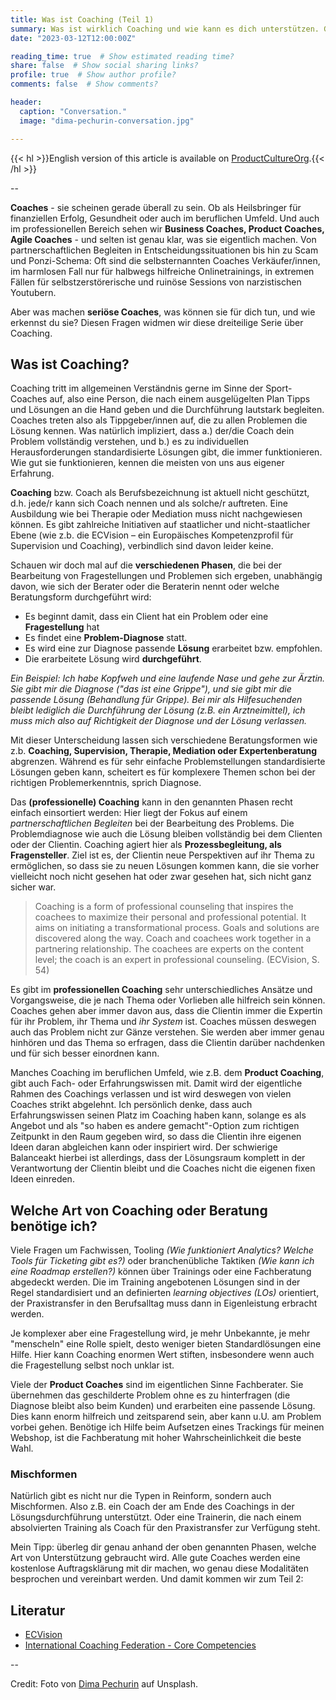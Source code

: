```yaml
---
title: Was ist Coaching (Teil 1)
summary: Was ist wirklich Coaching und wie kann es dich unterstützen. German version.
date: "2023-03-12T12:00:00Z"

reading_time: true  # Show estimated reading time?
share: false  # Show social sharing links?
profile: true  # Show author profile?
comments: false  # Show comments?

header:
  caption: "Conversation."
  image: "dima-pechurin-conversation.jpg"

---
```


{{< hl >}}English version of this article is available on [ProductCultureOrg](https://blog.productcult.org/p/what-is-coaching-like-really).{{< /hl >}}

--

**Coaches** - sie scheinen gerade überall zu sein. Ob als Heilsbringer für finanziellen Erfolg, Gesundheit oder auch im beruflichen Umfeld. Und auch im professionellen Bereich sehen wir **Business Coaches, Product Coaches, Agile Coaches** - und selten ist genau klar, was sie eigentlich machen. 
Von partnerschaftlichen Begleiten in Entscheidungssituationen bis hin zu Scam und Ponzi-Schema: Oft sind die selbsternannten Coaches Verkäufer/innen, im harmlosen Fall nur für halbwegs hilfreiche Onlinetrainings, in extremen Fällen für selbstzerstörerische und ruinöse Sessions von narzistischen Youtubern.

Aber was machen **seriöse Coaches**, was können sie für dich tun, und wie erkennst du sie? Diesen Fragen widmen wir diese dreiteilige Serie über Coaching.



## Was ist Coaching?

Coaching tritt im allgemeinen Verständnis gerne im Sinne der Sport-Coaches auf, also eine Person, die nach einem ausgelügelten Plan Tipps und Lösungen an die Hand geben und die Durchführung lautstark begleiten. Coaches treten also als Tippgeber/innen auf, die zu allen Problemen die Lösung kennen. Was natürlich impliziert, dass a.) der/die Coach dein Problem vollständig verstehen, und b.) es zu individuellen Herausforderungen standardisierte Lösungen gibt, die immer funktionieren. Wie gut sie funktionieren, kennen die meisten von uns aus eigener Erfahrung.

**Coaching** bzw. Coach als Berufsbezeichnung ist aktuell nicht geschützt, d.h. jede/r kann sich Coach nennen und als solche/r auftreten. Eine Ausbildung wie bei Therapie oder Mediation muss nicht nachgewiesen können. Es gibt zahlreiche Initiativen auf staatlicher und nicht-staatlicher Ebene (wie z.b. die ECVision – ein Europäisches Kompetenzprofil für Supervision und Coaching), verbindlich sind davon leider keine. 

Schauen wir doch mal auf die **verschiedenen Phasen**, die bei der Bearbeitung von Fragestellungen und Problemen sich ergeben, unabhängig davon, wie sich der Berater oder die Beraterin nennt oder welche Beratungsform durchgeführt wird:

- Es beginnt damit, dass ein Client hat ein Problem oder eine **Fragestellung** hat
- Es findet eine **Problem-Diagnose** statt.
- Es wird eine zur Diagnose passende **Lösung** erarbeitet bzw. empfohlen.
- Die erarbeitete Lösung wird **durchgeführt**.

_Ein Beispiel: Ich habe Kopfweh und eine laufende Nase und gehe zur Ärztin. Sie gibt mir die Diagnose ("das ist eine Grippe"), und sie gibt mir die passende Lösung (Behandlung für Grippe). Bei mir als Hilfesuchenden bleibt lediglich die Durchführung der Lösung (z.B. ein Arztneimittel), ich muss mich also auf Richtigkeit der Diagnose und der Lösung verlassen._ 

Mit dieser Unterscheidung lassen sich verschiedene Beratungsformen wie z.b. **Coaching, Supervision, Therapie, Mediation oder Expertenberatung** abgrenzen. Während es für sehr einfache Problemstellungen standardisierte Lösungen geben kann, scheitert es für komplexere Themen schon bei der richtigen Problemerkenntnis, sprich Diagnose.


Das **(professionelle) Coaching** kann in den genannten Phasen recht einfach einsortiert werden: 
Hier liegt der Fokus auf einem _partnerschaftlichen Begleiten_ bei der Bearbeitung des Problems. Die Problemdiagnose wie auch die Lösung bleiben vollständig bei dem Clienten oder der Clientin. Coaching agiert hier als **Prozessbegleitung, als Fragensteller**. 
Ziel ist es, der Clientin neue Perspektiven auf ihr Thema zu ermöglichen, so dass sie zu neuen Lösungen kommen kann, die sie vorher vielleicht noch nicht gesehen hat oder zwar gesehen hat, sich nicht ganz sicher war.
 
> Coaching is a form of professional counseling that inspires the coachees to maximize their personal and professional potential. It aims on initiating a transformational process. Goals and solutions are discovered along the way. Coach and coachees work together in a partnering relationship. The coachees are experts  on the content level; the coach is an expert in professional counseling. (ECVision, S. 54)

Es gibt im **professionellen Coaching** sehr unterschiedliches Ansätze und Vorgangsweise, die je nach Thema oder Vorlieben alle hilfreich sein können. Coaches gehen aber immer davon aus, dass die Clientin immer die Expertin für ihr Problem, ihr Thema und _ihr System_ ist. Coaches müssen deswegen auch das Problem nicht zur Gänze verstehen. Sie werden aber immer genau hinhören und das Thema so erfragen, dass die Clientin darüber nachdenken und für sich besser einordnen kann. 

Manches Coaching im beruflichen Umfeld, wie z.B. dem **Product Coaching**, gibt auch Fach- oder Erfahrungswissen mit. Damit wird der eigentliche Rahmen des Coachings verlassen und ist wird deswegen von vielen Coaches strikt abgelehnt. Ich persönlich denke, dass auch Erfahrungswissen seinen Platz im Coaching haben kann, solange es als Angebot und als "so haben es andere gemacht"-Option zum richtigen Zeitpunkt in den Raum gegeben wird, so dass die Clientin ihre eigenen Ideen daran abgleichen kann oder inspiriert wird. Der schwierige Balanceakt hierbei ist allerdings, dass der Lösungsraum komplett in der Verantwortung der Clientin bleibt und die Coaches nicht die eigenen fixen Ideen einreden. 



## Welche Art von Coaching oder Beratung benötige ich?

Viele Fragen um Fachwissen, Tooling _(Wie funktioniert Analytics? Welche Tools für Ticketing gibt es?)_ oder branchenübliche Taktiken _(Wie kann ich eine Roadmap erstellen?)_ können über Trainings oder eine Fachberatung abgedeckt werden. Die im Training angebotenen Lösungen sind in der Regel standardisiert und an definierten _learning objectives (LOs)_ orientiert, der Praxistransfer in den Berufsalltag muss dann in Eigenleistung erbracht werden.

Je komplexer aber eine Fragestellung wird, je mehr Unbekannte, je mehr "menscheln" eine Rolle spielt, desto weniger bieten Standardlösungen eine Hilfe. Hier kann Coaching enormen Wert stiften, insbesondere wenn auch die Fragestellung selbst noch unklar ist.

Viele der **Product Coaches** sind im eigentlichen Sinne Fachberater. Sie übernehmen das geschilderte Problem ohne es zu hinterfragen (die Diagnose bleibt also beim Kunden) und erarbeiten eine passende Lösung. Dies kann enorm hilfreich und zeitsparend sein, aber kann u.U. am Problem vorbei gehen. 
Benötige ich Hilfe beim Aufsetzen eines Trackings für meinen Webshop, ist die Fachberatung mit hoher Wahrscheinlichkeit die beste Wahl.


### Mischformen
Natürlich gibt es nicht nur die Typen in Reinform, sondern auch Mischformen. Also z.B. ein Coach der am Ende des Coachings in der Lösungsdurchführung unterstützt. Oder eine Trainerin, die nach einem absolvierten Training als Coach für den Praxistransfer zur Verfügung steht. 

Mein Tipp: überleg dir genau anhand der oben genannten Phasen, welche Art von Unterstützung gebraucht wird. Alle gute Coaches werden eine kostenlose Auftragsklärung mit dir machen, wo genau diese Modalitäten besprochen und vereinbart werden. Und damit kommen wir zum Teil 2:



## Literatur
- [ECVision](https://anse.eu/wp-content/uploads/doc/ECVision/ECvision_e_book.pdf)
- [International Coaching Federation - Core Competencies](https://coachingfederation.org/credentials-and-standards/core-competencies)

--

Credit: Foto von [Dima Pechurin](https://unsplash.com/@pechka) auf Unsplash. 

